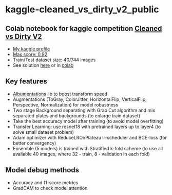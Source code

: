 # kaggle-cleaned_vs_dirty_v2_public
## Colab notebook for kaggle competition [Cleaned vs Dirty V2](https://www.kaggle.com/competitions/platesv2/overview)
- [My kaggle profile](https://www.kaggle.com/sergeichukd)
- [Max score: 0.92](https://www.kaggle.com/competitions/platesv2/submissions?group=selected&page=1&pageSize=100)
- Train/Test dataset size: 40/744 images
- See solution [here](https://github.com/sergeichukd/kaggle-cleaned_vs_dirty_v2_public/blob/main/cleaned_vs_dirty_v2_public.ipynb) or in [colab](https://colab.research.google.com/drive/1BlqgZRzgY6YKVaefHRYD7yjEYfuRuhgn?usp=sharing)

## Key features
- [Albumentations](https://github.com/albumentations-team/albumentations/) lib to boost transform speed
- Augmentations (ToGray, ColorJitter, HorizontalFlip, VerticalFlip, Perspective, Normalization) for model robustness
- Two stage Background separating with Grab Cut algorithm and mix separated plates and backgrounds (to enlarge train dataset)
- Take the best accuracy model after training (to avoid model overfitting)
- Transfer Learning: use resnet18 with pretrained layers up to layer4 (to solve small dataset problem)
- Adam optimizer with ReduceLROnPlateau lr-scheduler and BCE-loss (for better convergency)
- Ensemble (5 models) is trained with Stratified k-fold scheme (to use all available 40 images, where 32 - train, 8 - validation in each fold)

## Model debug methods
- Accuracy and f1-score metrics
- GradCAM to check model attention
